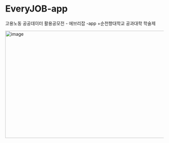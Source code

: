 # EveryJOB-app
고용노동 공공데이터 활용공모전 - 에브리잡 -app
+순천향대학교 공과대학 학술제

<img width="582" height="341" alt="image" src="https://github.com/user-attachments/assets/a65f291d-8149-4f5e-a78a-2814a8e98512" />
